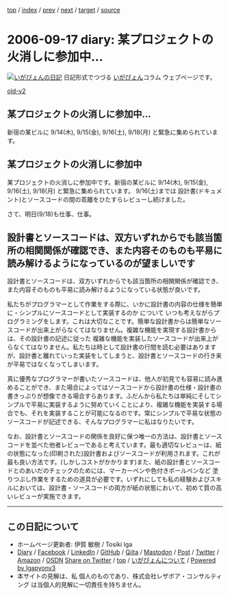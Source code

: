 [top](../index.html) 
 / [index](index.html) 
 / [prev](ig060913.html) 
 / [next](ig060920.html) 
 / [target](https://www.igapyon.jp/igapyon/diary/2006/ig060917.html) 
 / [source](https://github.com/igapyon/diary/blob/master/2006/ig060917.src.md) 

2006-09-17 diary: 某プロジェクトの火消しに参加中…
=====================================================================================================
[![いがぴょんの日記](https://www.igapyon.jp/igapyon/diary/images/iga202308_128.jpg "いがぴょん")](https://www.igapyon.jp/igapyon/diary/memo/memoigapyon.html) 日記形式でつづる [いがぴょん](https://www.igapyon.jp/igapyon/diary/memo/memoigapyon.html)コラム ウェブページです。

[old-v2](ig060917-orig.html)

## 某プロジェクトの火消しに参加中…

新宿の某ビルに 9/14(木), 9/15(金), 9/16(土), 9/18(月) と緊急に集められています。


## 某プロジェクトの火消しに参加中

某プロジェクトの火消しに参加中です。新宿の某ビルに 9/14(木), 9/15(金), 9/16(土), 9/18(月) と緊急に集められています。
9/16(土)までは 設計書(ドキュメント)とソースコードの間の乖離をひたすらレビューし続けました。

さて、明日(9/18)も仕事、仕事。

## 設計書とソースコードは、双方いずれからでも該当箇所の相関関係が確認でき、また内容そのものも平易に読み解けるようになっているのが望ましいです

設計書とソースコードは、双方いずれからでも該当箇所の相関関係が確認でき、また内容そのものも平易に読み解けるようになっている状態が良いです。

私たちがプログラマーとして作業をする際に、いかに設計書の内容の仕様を簡単に・シンプルにソースコードとして実装するのか について いつも考えながらプログラミングをします。これは大切なことです。簡単な設計書からは簡単なソースコードが出来上がらなくてはなりません。複雑な機能を実現する設計書からは、その設計書の記述に従った 複雑な機能を実装したソースコードが出来上がらなくてはなりません。私たちは時として設計書の行間を読む必要はありますが、設計書と離れていった実装をしてしまうと、設計書とソースコードの行き来が平易ではなくなってしまいます。

真に優秀なプログラマーが書いたソースコードは、他人が初見でも容易に読み進めることができ、また場合によってはソースコードから設計書の仕様・設計書の書きっぷりが想像できる場合すらあります。ふだんから私たちは単純にそしてシンプルで平易に実装するように努めていくことにより、複雑な機能を実装する場合でも、それを実装することが可能になるのです。常にシンプルで平易な状態のソースコードが記述できる、そんなプログラマーに私はなりたいです。

なお、設計書とソースコードの関係を良好に保つ唯一の方法は、設計書とソースコードを並べた他者レビューであると考えています。最も適切なレビューは、紙の状態になった(印刷された)設計書およびソースコードが利用されます。これが最も良い方法です。(しかしコストがかかります)また、紙の設計書とソースコードとのあいだのチェックのためには、マーカーペンや色付きボールペンなど 塗りつぶし作業をするための道具が必要です。いずれにしても私の経験およびスキルにおいては、設計書・ソースコードの両方が紙の状態において、初めて質の高いレビューが実施できます。


----------------------------------------------------------------------------------------------------

## この日記について

* ホームページ更新者: 伊賀 敏樹 / Tosiki Iga
* [Diary](https://www.igapyon.jp/igapyon/diary/) / [Facebook](https://www.facebook.com/igapyon) / [LinkedIn](https://www.linkedin.com/in/toshikiiga) / [GitHub](https://github.com/igapyon) / [Qiita](https://qiita.com/igapyon) / [Mastodon](https://social.vivaldi.net/@igapyon) / [Post](https://post.news/igapyon) / [Twitter](https://twitter.com/ToshikiIga) / [Amazon](https://www.amazon.co.jp/%E4%BC%8A%E8%B3%80-%E6%95%8F%E6%A8%B9/e/B004LTQWCQ) / [OSDN](https://ja.osdn.net/users/iga/)
[Share on Twitter](https://twitter.com/intent/tweet?hashtags=igapyon%2Cdiary%2C%E3%81%84%E3%81%8C%E3%81%B4%E3%82%87%E3%82%93&text=%E6%9F%90%E3%83%97%E3%83%AD%E3%82%B8%E3%82%A7%E3%82%AF%E3%83%88%E3%81%AE%E7%81%AB%E6%B6%88%E3%81%97%E3%81%AB%E5%8F%82%E5%8A%A0%E4%B8%AD%E2%80%A6&url=https%3A%2F%2Fwww.igapyon.jp%2Figapyon%2Fdiary%2F2006%2Fig060917.html) / [top](../index.html) / [いがぴょんについて](https://www.igapyon.jp/igapyon/diary/memo/memoigapyon.html) / [Powered by Igapyonv3](https://github.com/igapyon/igapyonv3)
* 本サイトの見解は、私 個人のものであり、株式会社レザボア・コンサルティング は当個人的見解に一切責任を持ちません。 
